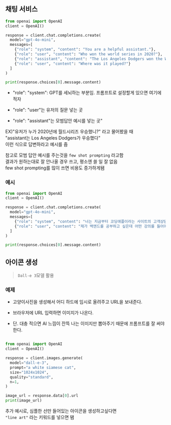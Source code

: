 ## 채팅 서비스

```python
from openai import OpenAI
client = OpenAI()

response = client.chat.completions.create(
  model="gpt-4o-mini",
  messages=[
    {"role": "system", "content": "You are a helpful assistant."},
    {"role": "user", "content": "Who won the world series in 2020?"},
    {"role": "assistant", "content": "The Los Angeles Dodgers won the World Series in 2020."},
    {"role": "user", "content": "Where was it played?"}
  ]
)

print(response.choices[0].message.content)
```

- "role": "system": GPT를 세뇌하는 부분임. 프롬프트로 설정할게 있으면 여기에 적자

- "role": "user"는 유저의 질문 넣는 곳

- "role": "assistant"는 모범답안 예시를 넣는 곳"<br/>

EX)"유저가 누가 2020년에 월드시리즈 우승했니?" 라고 물어봤을 때 <br/>
"assistant는 Los Angeles Dodgers가 우승했다"<br/>
이런 식으로 답변하라고 예시를 줌<br/>

참고로 모범 답안 예시를 주는것을 `few shot prompting` 라고함<br/>
결과가 원하는대로 잘 안나올 경우 쓰고, 평소엔 쓸 일 잘 없음<br/>
few shot prompting를 많이 쓰면 비용도 증가하게됌

### 예시

```python
from openai import OpenAI
client = OpenAI()

response = client.chat.completions.create(
  model="gpt-4o-mini",
  messages=[
    {"role": "system", "content": "너는 지금부터 코딩애플이라는 사이트의 고객상담원이다. 사이트에는 Python, JavaScript, React, Next.js, Node.js, Spring Boot 강의가 있다."},
    {"role": "user", "content": "제가 백엔드를 공부하고 싶은데 어떤 강의를 들어야할까요?"}
  ]
)

print(response.choices[0].message.content)
```

## 아이콘 생성

> `Dall-e 3`모델 활용 <br/>

### 예제

- 고양이사진을 생성해서 어디 하드에 임시로 올려주고 URL을 보내준다.

- 브라우저에 URL 입력하면 이미지가 나온다.

- 단. 대충 적으면 AI 느낌이 잔뜩 나는 이미지만 뽑아주기 때문에 프롬프트를 잘 써야한다.

```python

from openai import OpenAI
client = OpenAI()

response = client.images.generate(
  model="dall-e-3",
  prompt="a white siamese cat",
  size="1024x1024",
  quality="standard",
  n=1,
)

image_url = response.data[0].url
print(image_url)

```

추가 예시로, 심플한 선만 들어있는 아이콘을 생성하고싶다면<br/>
`"line art"` 라는 키워드를 넣으면 됌
